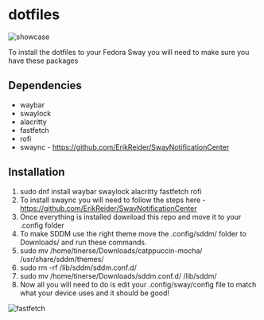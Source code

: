 # dotfiles
![showcase](https://github.com/user-attachments/assets/61fad16b-3e67-4e3d-8fcf-13d3a163f20f)


To install the dotfiles to your Fedora Sway you will need to make sure you have these packages

## Dependencies
  * waybar
  * swaylock
  * alacritty
  * fastfetch
  * rofi
  * swaync - https://github.com/ErikReider/SwayNotificationCenter

## Installation
1. sudo dnf install waybar swaylock alacritty fastfetch rofi
2. To install swaync you will need to follow the steps here - https://github.com/ErikReider/SwayNotificationCenter
3. Once everything is installed download this repo and move it to your .config folder
4. To make SDDM use the right theme move the .config/sddm/ folder to Downloads/ and run these commands.
5. sudo mv /home/tinerse/Downloads/catppuccin-mocha/ /usr/share/sddm/themes/
6. sudo rm -rf /lib/sddm/sddm.conf.d/
7. sudo mv /home/tinerse/Downloads/sddm.conf.d/ /lib/sddm/
8. Now all you will need to do is edit your .config/sway/config file to match what your device uses and it should be good!


![fastfetch](https://github.com/user-attachments/assets/08ffe86e-275e-4f34-8045-efee12c4d9aa)
